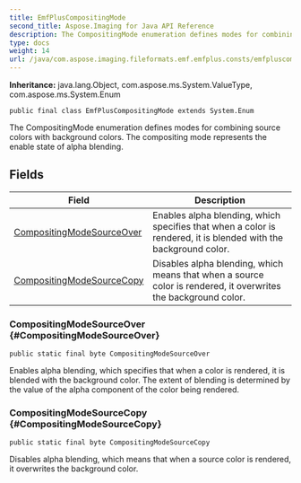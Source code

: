 ```yaml
---
title: EmfPlusCompositingMode
second_title: Aspose.Imaging for Java API Reference
description: The CompositingMode enumeration defines modes for combining source colors with background colors.
type: docs
weight: 14
url: /java/com.aspose.imaging.fileformats.emf.emfplus.consts/emfpluscompositingmode/
---
```

**Inheritance:**
java.lang.Object, com.aspose.ms.System.ValueType, com.aspose.ms.System.Enum
```
public final class EmfPlusCompositingMode extends System.Enum
```

The CompositingMode enumeration defines modes for combining source colors with background colors. The compositing mode represents the enable state of alpha blending.
## Fields

| Field | Description |
| --- | --- |
| [CompositingModeSourceOver](#CompositingModeSourceOver) | Enables alpha blending, which specifies that when a color is rendered, it is blended with the background color. |
| [CompositingModeSourceCopy](#CompositingModeSourceCopy) | Disables alpha blending, which means that when a source color is rendered, it overwrites the background color. |
### CompositingModeSourceOver {#CompositingModeSourceOver}
```
public static final byte CompositingModeSourceOver
```


Enables alpha blending, which specifies that when a color is rendered, it is blended with the background color. The extent of blending is determined by the value of the alpha component of the color being rendered.

### CompositingModeSourceCopy {#CompositingModeSourceCopy}
```
public static final byte CompositingModeSourceCopy
```


Disables alpha blending, which means that when a source color is rendered, it overwrites the background color.

